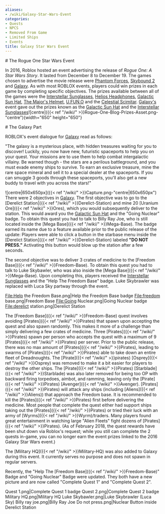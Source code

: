 ```yaml
---
aliases:
- /wiki/Galaxy-Star-Wars-Event
categories:
- Quests
- NPCS
- Removed From Game
- Limited Ships
- Events
title: Galaxy Star Wars Event
---
```


<div class="cardcontainer">
# The Rogue One Star Wars Event

In 2016, Roblox hosted an event advertising the release of _Rogue One: A Star Wars Story_. It lasted from December 8 to December 19. The games chosen to advertise the movie release were [Phantom Forces](https://www.roblox.com/games/180719833/PRESENTS-Skybound-2), [Skybound 2](https://www.roblox.com/games/180719833/PRESENTS-Skybound-2) and [Galaxy](https://www.roblox.com/games/200330616/Galaxy). As with most ROBLOX events, players could win prizes in each game by completing specific objectives. The prizes available between all of the games were the [Interstellar Sunglasses](https://www.roblox.com/catalog/566779626/Interstellar-Sunglasses), [Helios Headphones](https://www.roblox.com/catalog/566779415/Helios-Headphones), [Galactic Sun Hat](https://www.roblox.com/catalog/566778868/Galactic-Sun-Hat), [The Major's Helmet](https://www.roblox.com/catalog/566779193/The-Major-s-Helmet), [U.FUN.O](https://www.roblox.com/catalog/566780416/U-Fun-O) and the [Celestial Scimitar](https://www.roblox.com/catalog/566780253/Celestial-Scimitar). [Galaxy's](https://www.roblox.com/games/200330616/Galaxy) event gave out the prizes known as the [Galactic Sun Hat](https://www.roblox.com/catalog/566778868/Galactic-Sun-Hat) and the [Interstellar Sunglasses](https://www.roblox.com/catalog/566779626/Interstellar-Sunglasses)![centre]({{< ref "/wiki/" >}}Rogue-One-Blog-Prizes-Asset.png-"centre"){width="650" height="650"}

</div>
<div class="cardcontainer">
# The Galaxy Part

ROBLOX's event dialogue for [Galaxy](https://www.roblox.com/games/200330616/Galaxy) read as follows:

"The galaxy is a mysterious place, with hidden treasures waiting for you to discover! Luckily, you now have new, futuristic spaceports to help you on your quest. Your missions are to use them to help combat intergalactic villainy. Be warned though - the stars are a perilous battleground, and you must evade enemy ships to survive. To earn an exclusive treasure, mine the rare space mineral and sell it to a special dealer at the spaceports. If you can smuggle 3 goods through these spaceports, you'll also get a new buddy to travel with you across the stars!"

![centre|650x650px]({{< ref "/wiki/" >}}Capture.png-"centre|650x650px") There were 2 objectives in [Galaxy](https://www.roblox.com/games/200330616/Galaxy). The first objective was to go to the [Derelict Station]({{< ref "/wiki/" >}}Derelict-Station) and mine 20 [Uranium Ore]({{< ref "/wiki/" >}}Ores), which you would subsequently deliver to the station. This would award you the [Galactic Sun Hat](https://www.roblox.com/catalog/566778868/Galactic-Sun-Hat) and the "Going Nuclear" badge. To obtain this quest you had to talk to Billy Ray Joe, who is still located inside the [Mega Base]({{< ref "/wiki/" >}}Mega-Base). The badge earned its name due to a feature available prior to the public release of the update: Players were able to click a button in the starbase menu inside the [Derelict Station]({{< ref "/wiki/" >}}Derelict-Station) labeled **"DO NOT PRESS."** Activating this button would blow up the station after a few seconds.

The second objective was to deliver 3 crates of medicine to the [Freedom Base]({{< ref "/wiki/" >}}Freedom-Base). To obtain this quest you had to talk to Luke Skybawler, who was also inside the [Mega Base]({{< ref "/wiki/" >}}Mega-Base). Upon completing this, players received the [Interstellar Sunglasses](https://www.roblox.com/catalog/566779626/Interstellar-Sunglasses) and the "Help The Freedom Base" badge. Luke Skybrawler was replaced with Luca Sky partway through the event.

<File:Help> the Freedom Base.png|Help the Freedom Base badge <File:freedom> base.png|Freedom Base <File:Going> Nuclear.png|Going Nuclear badge <File:derelict> station.png|Derelict Station

The [Freedom Base]({{< ref "/wiki/" >}}Freedom-Base) quest involves avoiding [Pirates]({{< ref "/wiki/" >}}Pirates) that spawn upon accepting the quest and also spawn randomly. This makes it more of a challenge than simply delivering a few crates of medicine. Three [Pirates]({{< ref "/wiki/" >}}Pirates) spawn per person who accepts the quest with a maximum of 9 [Pirates]({{< ref "/wiki/" >}}Pirates) per server. Prior to the public release, there was no max amount of [Pirates]({{< ref "/wiki/" >}}Pirates), leading to swarms of [Pirates]({{< ref "/wiki/" >}}Pirates) able to take down an entire fleet of Dreadnoughts. The [Pirate]({{< ref "/wiki/" >}}pirates) [Osprey]({{< ref "/wiki/" >}}Osprey) was removed to make it a bit easier for players to destroy the other ships. The [Pirate]({{< ref "/wiki/" >}}Pirates) [Starblade]({{< ref "/wiki/" >}}Starblade) was also later removed for being too OP with backward firing torpedoes, aimbot, and ramming, leaving only the [Pirate]({{< ref "/wiki/" >}}Pirates) [Avenger]({{< ref "/wiki/" >}}Avenger). [Pirates]({{< ref "/wiki/" >}}Pirates) will attack any ships (including [Aliens]({{< ref "/wiki/" >}}Aliens)) that approach the Freedom base. It is recommended to kill the [Pirates]({{< ref "/wiki/" >}}Pirates) first before delivering the medicine. Most people that complete the quest either had support ships taking out the [Pirates]({{< ref "/wiki/" >}}Pirates) or tried their luck with an army of [Wyrms]({{< ref "/wiki/" >}}Wyrm)/traders. Many players found great entertainment in watching large "Alien Fleets" fight dozens of [Pirates]({{< ref "/wiki/" >}}Pirates). (As of February 2018, the quest rewards have been shut down via Roblox's request; while you still can complete the 2 quests in-game, you can no longer earn the event prizes linked to the 2016 Galaxy Star Wars event.)

The [Military HQ]({{< ref "/wiki/" >}}Military-HQ) was also added to Galaxy during this event. It currently serves no purpose and does not spawn in regular servers.

Recently, the "Help The [Freedom Base]({{< ref "/wiki/" >}}Freedom-Base)" Badge and "Going Nuclear" Badge were updated. They both have a new picture and are now called "Complete Quest 1" and "Complete Quest 2".

Quest 1.png|Complete Quest 1 badge Quest 2.png|Complete Quest 2 badge Military HQ.png|Military HQ Luke Skybawler.png|Luke Skybrawler (Luca Sky) Billy ray joe.png|Billy Ray Joe Do not press.png|Nuclear Button inside Derelict Station

</div>